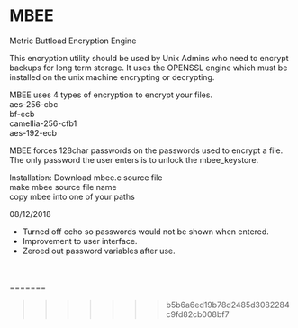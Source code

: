 # MBEE
Metric Buttload Encryption Engine


This encryption utility should be used by Unix Admins who need to encrypt backups for long term storage.  It uses the OPENSSL engine which must be installed on the unix machine encrypting or decrypting.

MBEE uses 4 types of encryption to encrypt your files.<br>
aes-256-cbc<br>
bf-ecb<br>
camellia-256-cfb1<br>
aes-192-ecb<br>

MBEE forces 128char passwords on the passwords used to encrypt a file.   The only password the user enters is to unlock the mbee_keystore.

Installation: Download mbee.c source file <br>
make mbee source file name <br>
copy mbee into one of your paths<br>

08/12/2018
- Turned off echo so passwords would not be shown when entered.
- Improvement to user interface.
- Zeroed out password variables after use.

<br>
<br>=======

>>>>>>> b5b6a6ed19b78d2485d3082284c9fd82cb008bf7

